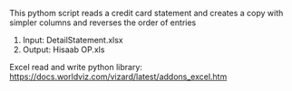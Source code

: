 This pythom script reads a credit card statement and creates a copy with simpler columns and reverses the order of entries

1. Input: DetailStatement.xlsx
2. Output: Hisaab OP.xls

Excel read and write python library: https://docs.worldviz.com/vizard/latest/addons_excel.htm